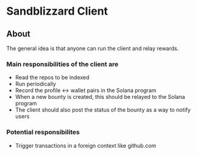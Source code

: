 # Sandblizzard Client

## About

The general idea is that anyone can run the client and relay rewards.

### Main responsibilities of the client are

- Read the repos to be indexed
- Run periodically
- Record the profile <-> wallet pairs in the Solana program
- When a new bounty is created, this should be relayed to the Solana program
- The client should also post the status of the bounty as a way to notify users

### Potential responsibilites

- Trigger transactions in a foreign context like github.com
